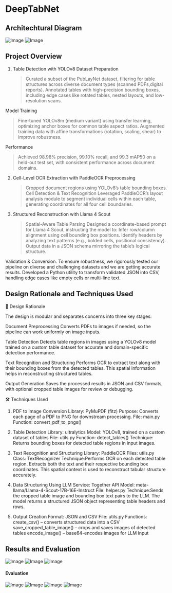 # DeepTabNet
## Architechtural Diagram
![Image](https://github.com/user-attachments/assets/140f2e1f-8758-49db-941c-4db8e19c829c)
![Image](https://github.com/user-attachments/assets/a20c9963-3779-49fb-a13b-914fb199f52f)
## Project Overview

1. Table Detection with YOLOv8
  Dataset Preparation
   >Curated a subset of the PubLayNet dataset, filtering for table structures across diverse document types (scanned PDFs,digital reports).
   >Annotated tables with high-precision bounding boxes, including edge cases like rotated tables, nested layouts, and low-resolution scans.

  Model Training
  >Fine-tuned YOLOv8m (medium variant) using transfer learning, optimizing anchor boxes for common table aspect ratios.
  >Augmented training data with affine transformations (rotation, scaling, shear) to improve robustness.

  Performance
  >Achieved 98.98% precision, 99.10% recall, and 99.3 mAP50 on a held-out test set, with consistent performance across document domains.

2. Cell-Level OCR Extraction with PaddleOCR
  Preprocessing
    >Cropped document regions using YOLOv8’s table bounding boxes.
    >Cell Detection & Text Recognition
    >Leveraged PaddleOCR’s layout analysis module to segment individual cells within each table, generating coordinates for all four cell boundaries.

3. Structured Reconstruction with Llama 4 Scout
    >Spatial-Aware Table Parsing
    >Designed a coordinate-based prompt for Llama 4 Scout, instructing the model to:
      >Infer row/column alignment using cell bounding box positions.
      >Identify headers by analyzing text patterns (e.g., bolded cells, positional consistency).
      >Output data in a JSON schema mirroring the table’s logical structure.

Validation & Conversion.
To ensure robustness, we rigorously tested our pipeline on diverse and challenging datasets and we are getting accurate results.
Developed a Python utility to transform validated JSON into CSV, handling edge cases like empty cells or multi-line text.

## Design Rationale and Techniques Used


🎯 Design Rationale

The design is modular and separates concerns into three key stages:

Document Preprocessing
Converts PDFs to images if needed, so the pipeline can work uniformly on image inputs.

Table Detection
Detects table regions in images using a YOLOv8 model trained on a custom table dataset for accurate and domain-specific detection performance.

Text Recognition and Structuring
Performs OCR to extract text along with their bounding boxes from the detected tables. This spatial information helps in reconstructing structured tables.

Output Generation
Saves the processed results in JSON and CSV formats, with optional cropped table images for review or debugging.

🛠 Techniques Used
1. PDF to Image Conversion
Library: PyMuPDF (fitz)
Purpose: Converts each page of a PDF to PNG for downstream processing.
File: main.py
Function: convert_pdf_to_pngs()

2. Table Detection
Library: ultralytics
Model: YOLOv8, trained on a custom dataset of tables
File: utils.py
Function: detect_tables()
Technique: Returns bounding boxes for detected table regions in input images.

3. Text Recognition and Structuring
Library: PaddleOCR
Files: utils.py
Class: TextRecognizer
Technique:Performs OCR on each detected table region.
Extracts both the text and their respective bounding box coordinates.
This spatial context is used to reconstruct tabular structure accurately.

4. Data Structuring Using LLM
Service: Together API
Model: meta-llama/Llama-4-Scout-17B-16E-Instruct
File: helper.py
Technique:Sends the cropped table image and bounding box text pairs to the LLM.
The model returns a structured JSON object representing table headers and rows.

5. Output Creation
Format: JSON and CSV
File: utils.py
Functions:
create_csv() – converts structured data into a CSV
save_cropped_table_image() – crops and saves images of detected tables
encode_image() – base64-encodes images for LLM input

## Results and Evaluation
![Image](https://github.com/user-attachments/assets/ffb3b29d-c626-45c9-8414-7107922ae179)
![Image](https://github.com/user-attachments/assets/b191c93d-bde0-4741-bdf2-48de7dd43eaf)
![Image](https://github.com/user-attachments/assets/6e378582-937b-4ae8-bbd1-bf1105dadaa7)
#### Evaluation
![Image](https://github.com/user-attachments/assets/9b1b97f4-4611-401b-b765-560780bdac4e)
![Image](https://github.com/user-attachments/assets/5137934d-d383-43b4-ba93-c4e3827dbbe2)
![Image](https://github.com/user-attachments/assets/549a3ded-fcbf-47db-b344-343effbde3ba)
![Image](https://github.com/user-attachments/assets/f269df49-3e33-48a2-ba12-4fcfa1fed172)
